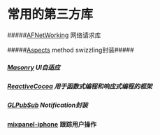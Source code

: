 # 常用的第三方库
#####[AFNetWorking](https://github.com/AFNetworking/AFNetworking) 网络请求库

#####[Aspects](https://github.com/steipete/Aspects) method swizzling封装#####

##### [Masonry](https://github.com/SnapKit/Masonry) UI自适应

##### [**ReactiveCocoa**](https://github.com/ReactiveCocoa/ReactiveCocoa) 用于函数式编程和响应式编程的框架

##### [**GLPubSub**](https://github.com/Glow-Inc/GLPubSub) Notification封装

[**mixpanel-iphone**](https://github.com/mixpanel/mixpanel-iphone) **跟踪用户操作**

